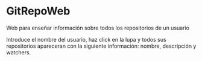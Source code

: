 # GitRepoWeb

Web para enseñar información sobre todos los repositorios de un usuario

Introduce el nombre del usuario, haz click en la lupa y todos sus repositorios apareceran con la siguiente información: nombre, descripción y watchers.
